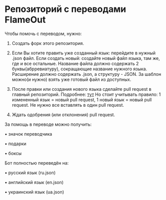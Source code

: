 # Репозиторий с переводами FlameOut

Чтобы помочь с переводом, нужно:


1. Создать форк этого репозитория.

2. Если Вы хотите править уже созданный язык: перейдите в нужный .json файл. Если создать новый: создайте новый файл языка, там же, где и все остальные. Название файла должно содержать 2 буквы(абрревиатуру), сокращающие название нужного языка. Расширение должно содержать .json, а структуру - JSON. За шаблон можно(и нужно) взять уже готовый файл из доступных.

3. После правки или создания нового языка сделайте pull request в главный репозиторий. Подробнее: [тут](https://techrocks.ru/2020/02/09/first-pull-request-on-github/) Но стоит учитывать правило: 1 измененный язык = новый pull request, 1 новый язык = новый pull request. Не нужно все вставлять в один pull request.

4. Ждать одобрения (или отклонения) pull request.



За помощь в переводе можно получить:



• значок переводчика

• подарки

• боксы


Бот полностью переведён на:


• русский язык (ru.json)

• английский язык (en.json)

• украинский язык (ua.json)
